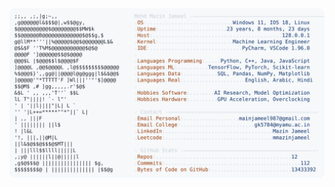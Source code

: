 <picture>
  <source srcset="https://raw.githubusercontent.com/mmazinjameel/mmazinjameel/main/dark_mode.svg?v=1753690662" media="(prefers-color-scheme: dark)">
  <img src="https://raw.githubusercontent.com/mmazinjameel/mmazinjameel/main/light_mode.svg?v=1753690662">
</picture>
